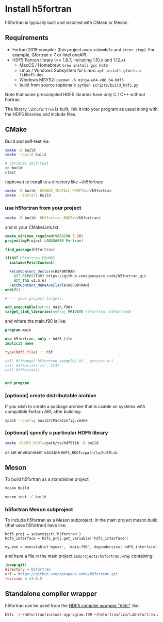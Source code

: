 # Install h5fortran

h5fortran is typically built and installed with CMake or Meson.

## Requirements

* Fortran 2018 compiler (this project uses `submodule` and `error stop`). For example, Gfortran &ge; 7 or Intel oneAPI.
* HDF5 Fortran library (>= 1.8.7, including 1.10.x and 1.12.x)
  * MacOS / Homebrew: `brew install gcc hdf5`
  * Linux / Windows Subsystem for Linux: `apt install gfortran libhdf5-dev`
  * Windows MSYS2: `pacman -S mingw-w64-x86_64-hdf5`
  * build from source (optional): `python scripts/build_hdf5.py`

Note that some precompiled HDF5 libraries have only C / C++ without Fortran.

The library `libh5fortran` is built, link it into your program as usual along with the HDF5 libraries and include files.

## CMake

Build and self-test via:

```sh
cmake -B build
cmake --build build

# optional self-test
cd build
ctest
```

(optional) to install to a directory like ~/h5fortran:

```sh
cmake -B build -DCMAKE_INSTALL_PREFIX=~/h5fortran
cmake --install build
```

### use h5fortran from your project

```sh
cmake -B build -Dh5fortran_ROOT=~/h5fortran/
```

and in your CMakeLists.txt

```cmake
cmake_minimum_required(VERSION 3.20)
project(myProject LANGUAGES Fortran)

find_package(h5fortran)

if(NOT h5fortran_FOUND)
  include(FetchContent)

  FetchContent_Declare(H5FORTRAN
    GIT_REPOSITORY https://github.com/geospace-code/h5fortran.git
    GIT_TAG v3.6.6)
  FetchContent_MakeAvailable(H5FORTRAN)
endif()

# --- your project targets:

add_executable(myProj main.f90)
target_link_libraries(myProj PRIVATE h5fortran::h5fortran)
```

and where the main.f90 is like:

```fortran
program main

use h5fortran, only : hdf5_file
implicit none

type(hdf5_file) :: h5f

call h5f%open('h5fortran_example2.h5', action='w')
call h5f%write('/x', 123)
call h5f%close()


end program
```

### [optional] create distributable archive

If you wish to create a package archive that is usable on systems with compatible Fortran ABI, after building:

```sh
cpack --config build/CPackConfig.cmake
```

### [optional] specify a particular HDF5 library

```sh
cmake -DHDF5_ROOT=/path/to/hdf5lib -B build
```

or set environment variable `HDF5_ROOT=/path/to/hdf5lib`

## Meson

To build h5fortran as a standalone project

```sh
meson build

meson test -C build
```

### h5fortran Meson subproject

To include h5fortran as a Meson subproject, in the main project meson.build (that uses h5fortran) have like:

```meson
hdf5_proj = subproject('h5fortran')
hdf5_interface = hdf5_proj.get_variable('hdf5_interface')

my_exe = executable('myexe', 'main.f90', dependencies: hdf5_interface)
```

and have a file in the main project `subprojects/h5fortran.wrap` containing:

```ini
[wrap-git]
directory = h5fortran
url = https://github.com/geospace-code/h5fortran.git
revision = v3.6.5
```

## Standalone compiler wrapper

h5fortran can be used from the
[HDF5 compiler wrapper "h5fc"](https://support.hdfgroup.org/HDF5/Tutor/compile.html) like:

```sh
h5fc -I~/h5fortran/include myprogram.f90 ~/h5fortran/lib/libh5fortran.a
```
